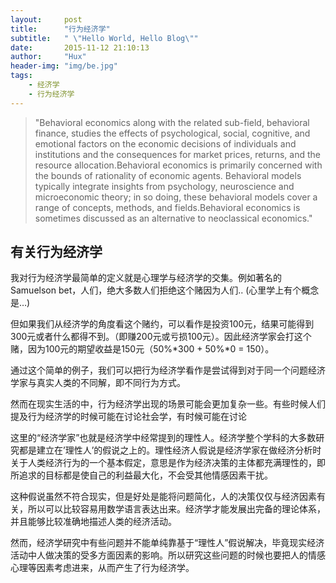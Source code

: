 ```yaml
---
layout:     post
title:      "行为经济学"
subtitle:   " \"Hello World, Hello Blog\""
date:       2015-11-12 21:10:13
author:     "Hux"
header-img: "img/be.jpg"
tags:
    - 经济学
    - 行为经济学
---
```


> "Behavioral economics along with the related sub-field, behavioral finance, studies the effects of psychological, social, cognitive, and emotional factors on the economic decisions of individuals and institutions and the consequences for market prices, returns, and the resource allocation.Behavioral economics is primarily concerned with the bounds of rationality of economic agents. Behavioral models typically integrate insights from psychology, neuroscience and microeconomic theory; in so doing, these behavioral models cover a range of concepts, methods, and fields.Behavioral economics is sometimes discussed as an alternative to neoclassical economics."

## 有关行为经济学

我对行为经济学最简单的定义就是心理学与经济学的交集。例如著名的Samuelson bet，人们，绝大多数人们拒绝这个赌因为人们..
(心里学上有个概念是…)

但如果我们从经济学的角度看这个赌约，可以看作是投资100元，结果可能得到300元或者什么都得不到。（即赚200元或亏损100元）。因此经济学家会打这个赌，因为100元的期望收益是150元（50%*300 + 50%*0 = 150）。

通过这个简单的例子，我们可以把行为经济学看作是尝试得到对于同一个问题经济学家与真实人类的不同解，即不同行为方式。

然而在现实生活的中，行为经济学出现的场景可能会更加复杂一些。有些时候人们提及行为经济学的时候可能在讨论社会学，有时候可能在讨论

这里的“经济学家”也就是经济学中经常提到的理性人。经济学整个学科的大多数研究都是建立在’理性人’的假说之上的。理性经济人假说是经济学家在做经济分析时关于人类经济行为的一个基本假定，意思是作为经济决策的主体都充满理性的，即所追求的目标都是使自己的利益最大化，不会受其他情感因素干扰。

这种假说虽然不符合现实，但是好处是能将问题简化，人的决策仅仅与经济因素有关，所以可以比较容易用数学语言表达出来。经济学才能发展出完备的理论体系，并且能够比较准确地描述人类的经济活动。

然而，经济学研究中有些问题并不能单纯靠基于“理性人”假说解决，毕竟现实经济活动中人做决策的受多方面因素的影响。所以研究这些问题的时候也要把人的情感心理等因素考虑进来，从而产生了行为经济学。










